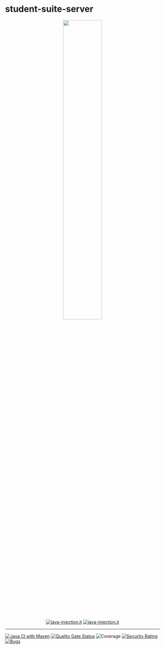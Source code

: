 # student-suite-server

<html>
<p align="center" width="100%">
    <a href="https://java-injection.it">
      <img width="50%" src="http://www.java-injection.it/wp-content/uploads/2022/06/jlogo_gra.png"><br>
      <img align="center" alt="java-injection.it" src="https://lin.java-injection.dev/badges/java-injection/web"></a>
    <a href="https://discord.gg/sqdCMNCxxe">
      <img align="center" alt="java-injection.it" src="https://dcbadge.vercel.app/api/server/Qus6wjDR?style=flat"></a>
      <br>
</p>
</html>

---

[![Java CI with Maven](https://github.com/java-injection/student-suite-server/actions/workflows/main.yml/badge.svg)](https://github.com/java-injection/student-suite-server/actions/workflows/main.yml)
[![Quality Gate Status](https://sonar.java-injection.dev/api/project_badges/measure?project=student-suite-server&metric=alert_status&token=4c35414ebba8aa5c1012f448447c6a253eb24f6a)](https://sonar.java-injection.dev/dashboard?id=student-suite-server)
![Coverage](https://lin.java-injection.dev/coverage/sonarqube?url=sonar.java-injection.dev&project-key=student-suite-server&token=4c35414ebba8aa5c1012f448447c6a253eb24f6a)
[![Security Rating](https://sonar.java-injection.dev/api/project_badges/measure?project=student-suite-server&metric=security_rating&token=4c35414ebba8aa5c1012f448447c6a253eb24f6a)](https://sonar.java-injection.dev/dashboard?id=student-suite-server)
[![Bugs](https://sonar.java-injection.dev/api/project_badges/measure?project=student-suite-server&metric=bugs&token=4c35414ebba8aa5c1012f448447c6a253eb24f6a)](https://sonar.java-injection.dev/dashboard?id=student-suite-server)
